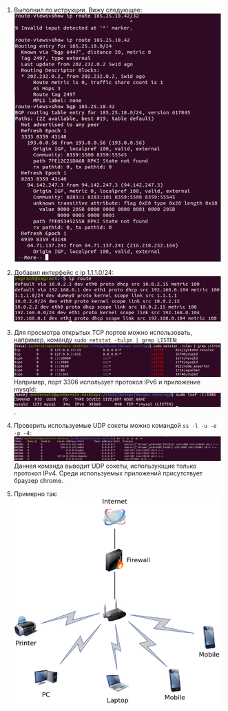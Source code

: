 1. Выполнил по иструкции. Вижу следующее:
![](screenshots/public_router.png)

2. Добавил интерфейс с ip 1.1.1.0/24:
![](screenshots/dummy.png)

3. Для просмотра открытых TCP портов можно использовать, например, команду ```sudo netstat -tulpn | grep LISTEN```:
![](screenshots/opened_ports.png)
Например, порт 3306 использует протокол IPv6 и приложение mysqld:
![](screenshots/mysqld.png).

4. Проверить используемые UDP сокеты можно командой ```ss -l -u -e -p -4```:
![](screenshots/used_UDP_sockets.png)
Данная команда выводит UDP сокеты, использующие только протокол IPv4. Среди используемых приложений присутствует браузер chrome.

5. Примерно так:
![](screenshots/net.drawio.png)

